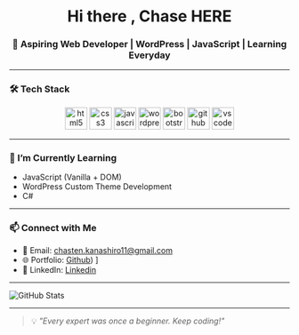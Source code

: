<h1 align="center">Hi there , Chase HERE</h1>
<h3 align="center">🚀 Aspiring Web Developer | WordPress | JavaScript | Learning Everyday</h3>

---

### 🛠️ Tech Stack
<p align="center">
  <img src="https://cdn.jsdelivr.net/gh/devicons/devicon/icons/html5/html5-original.svg" height="40" alt="html5"/>
  <img src="https://cdn.jsdelivr.net/gh/devicons/devicon/icons/css3/css3-original.svg" height="40" alt="css3"/>
  <img src="https://cdn.jsdelivr.net/gh/devicons/devicon/icons/javascript/javascript-original.svg" height="40" alt="javascript"/>
  <img src="https://cdn.jsdelivr.net/gh/devicons/devicon/icons/wordpress/wordpress-original.svg" height="40" alt="wordpress"/>
  <img src="https://cdn.jsdelivr.net/gh/devicons/devicon/icons/bootstrap/bootstrap-original.svg" height="40" alt="bootstrap"/>
  <img src="https://cdn.jsdelivr.net/gh/devicons/devicon/icons/github/github-original.svg" height="40" alt="github"/>
  <img src="https://cdn.jsdelivr.net/gh/devicons/devicon/icons/vscode/vscode-original.svg" height="40" alt="vscode"/>
</p>

---

### 🌱 I’m Currently Learning
- JavaScript (Vanilla + DOM)
- WordPress Custom Theme Development
- C#

---

### 📫 Connect with Me
- 📧 Email: chasten.kanashiro11@gmail.com
- 🌐 Portfolio: [Github](https://github.com/chastenr))  ]
- 💼 LinkedIn: [Linkedin](https://linkedin.com/in/chastenramirez)

---

![GitHub Stats](https://github-readme-stats.vercel.app/api?username=chastenr&show_icons=true&theme=tokyonight)

---

> 💡 *"Every expert was once a beginner. Keep coding!"*
